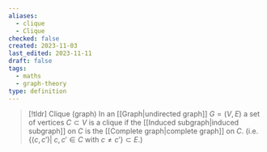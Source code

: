 ```yaml
---
aliases:
  - clique
  - Clique
checked: false
created: 2023-11-03
last_edited: 2023-11-11
draft: false
tags:
  - maths
  - graph-theory
type: definition
---
```

>[!tldr] Clique (graph)
>In an [[Graph|undirected graph]] $G = (V,E)$ a set of vertices $C \subset V$ is a clique if the [[Induced subgraph|induced subgraph]] on $C$ is the [[Complete graph|complete graph]] on $C$. (i.e. $\{(c,c') \vert \ c, c' \in C \mbox{ with } c \not = c'\} \subset E$.)

